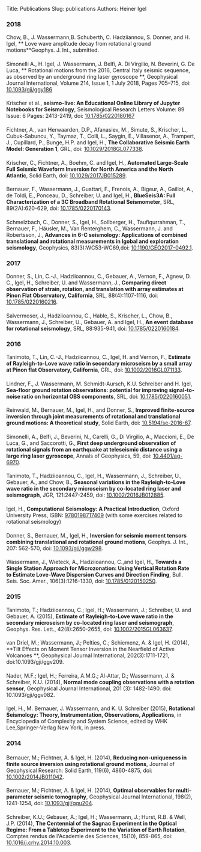 Title: Publications
Slug: publications
Authors: Heiner Igel

### 2018
Chow, B., J. Wassermann,B. Schuberth, C. Hadziiannou, S. Donner, and H. Igel, ** Love wave amplitude decay from rotational ground motions**Geophys. J. Int., submitted. 
####
Simonelli A., H. Igel, J. Wassermann, J. Belfi, A. Di Virgilio, N. Beverini, G. De Luca, ** Rotational motions from the 2016, Central Italy seismic sequence, as observed by an underground ring laser gyroscope  **, Geophysical Journal International, Volume 214, Issue 1, 1 July 2018, Pages 705–715, doi: [10.1093/gji/ggy186](https://academic.oup.com/gji/article-abstract/214/1/705/4993544?redirectedFrom=fulltext)
####
Krischer et al., **seismo-live: An Educational Online Library of Jupyter Notebooks for Seismology**, Seismological Research Letters Volume: 89 Issue: 6 Pages: 2413-2419, doi: [10.1785/0220180167](https://pubs.geoscienceworld.org/ssa/srl/article-pdf/89/6/2413/4536680/srl-2018167.1.pdf)
####
Fichtner, A., van Herwaarden, D.P., Afanasiev, M., Simute, S., Krischer, L., Cubuk-Sabuncu, Y., Taymaz, T., Colli, L., Saygin, E., Villasenor, A., Trampert, J., Cupillard, P., Bunge, H.P. and Igel, H., **The Collaborative Seismic Earth Model: Generation 1**, GRL, doi: [10.1029/2018GL077338](https://agupubs.onlinelibrary.wiley.com/doi/10.1029/2018GL077338).
####
Krischer, C., Fichtner, A., Boehm, C. and Igel, H., **Automated Large‐Scale Full Seismic Waveform Inversion for North America and the North Atlantic**, Solid Earth, doi: [10.1029/2017JB015289](https://agupubs.onlinelibrary.wiley.com/doi/10.1029/2017JB015289).
####
Bernauer, F., Wassermann, J., Guattari, F., Frenois, A., Bigeur, A., Gaillot, A., de Toldi, E., Ponceau, D., Schreiber, U. and Igel, H., **BlueSeis3A: Full Characterization of a 3C Broadband Rotational Seismometer**, SRL, 89(2A):620-629, doi: [10.1785/0220170143](https://pubs.geoscienceworld.org/ssa/srl/article/525826/blueseis3a-full-characterization-of-a-3c-broadband).
#### 
Schmelzbach, C., Donner, S., Igel, H., Sollberger, H., Taufiqurrahman, T., Bernauer, F., Häusler, M., Van Renterghem, C., Wassermann, J. and Robertsson, J., **Advances in 6-C seismology: Applications of combined translational and rotational measurements in lgobal and exploration seismology**, Geophysics, 83(3):WC53-WC69,doi: [10.1190/GEO2017-0492.1](https://library.seg.org/doi/abs/10.1190/geo2017-0492.1).

### 2017
Donner, S., Lin, C.-J., Hadziioannou, C., Gebauer, A., Vernon, F., Agnew, D. C., Igel, H., Schreiber, U. and Wassermann, J., **Comparing direct observation of strain, rotation, and translation with array estimates at Pinon Flat Observatory, California**, SRL, 88(4):1107-1116, doi: [10.1785/0220160216](http://srl.geoscienceworld.org/content/88/4/1107).
####
Salvermoser, J., Hadziioannou, C., Hable, S., Krischer, L., Chow, B., Wassermann, J., Schreiber, U., Gebauer, A. and Igel, H., **An event database for rotational seismology**, SRL, 88:935-941, doi: [10.1785/0220160184](http://srl.geoscienceworld.org/content/88/3/935).

### 2016
Tanimoto, T., Lin, C.-J., Hadziioannou, C., Igel, H. and Vernon, F., **Estimate of Rayleigh-to-Love wave ratio in secondary microseism by a small array at Pinon flat Observatory, California**, GRL, doi: [10.1002/2016GL071133](http://onlinelibrary.wiley.com/doi/10.1002/2016GL071133/full).
####
Lindner, F., J. Wassermann, M. Schmidt-Aursch, K.U. Schreiber and H. Igel,
**Sea-floor ground rotation observations: potential for improving signal-to-noise ratio on horizontal OBS components**, SRL, doi: [10.1785/0220160051](http://srl.geoscienceworld.org/content/early/2016/10/27/0220160051.full).
####
Reinwald, M., Bernauer, M., Igel, H., and Donner, S., **Improved finite-source inversion through joint measurements of rotational and translational ground motions: A theoretical study**, Solid Earth, doi: [10.5194/se-2016-67](http://www.solid-earth-discuss.net/se-2016-67/).
####
Simonelli, A., Belfi, J., Beverini, N., Carelli, G., Di Virgilio, A., Maccioni, E., De Luca, G., and Saccorotti, G., **First deep underground observation of rotational signals from an earthquake at teleseismic distance using a large ring laser gyroscope**, Annals of Geophysics, 59, doi: [10.4401/ag-6970](https://arxiv.org/abs/1601.05960).
####
Tanimoto, T., Hadziioannou, C., Igel, H., Wassermann, J., Schreiber, U., Gebauer, A., and Chow, B., **Seasonal variations in the Rayleigh-to-Love wave ratio in the secondary microseism by co-located ring laser and seismograph**, JGR, 121:2447-2459, doi: [10.1002/2016JB012885](http://onlinelibrary.wiley.com/doi/10.1002/2016JB012885/full).
####
Igel, H., **Computational Seismology: A Practical Introduction**, Oxford University Press, ISBN: [9780198717409](https://global.oup.com/academic/product/computational-seismology-9780198717409?cc=de&lang=en&) (with some exercises related to rotational seismology)
####
Donner, S., Bernauer, M., Igel, H., **Inversion for seismic moment tensors combining translational and rotational ground motions**, Geophys. J. Int., 207: 562-570, doi: [10.1093/gji/ggw298](http://gji.oxfordjournals.org/content/207/1/562).
####
Wassermann, J., Wieteck, A., Hadziioannou, C.,and Igel, H., **Towards a Single Station Approach for Microzonation: Using Vertical Rotation
Rate to Estimate Love-Wave Dispersion Curves and Direction Finding**, Bull. Seis. Soc. Amer.,  106(3):1216-1330, doi: [10.1785/0120150250](http://www.bssaonline.org/content/early/2016/05/13/0120150250.abstract).

### 2015
Tanimoto, T.; Hadziioannou, C.; Igel, H.; Wassermann, J.; Schreiber, U. and Gebauer, A. (2015), **Estimate of Rayleigh-to-Love wave ratio in the secondary microseism by co-located ring laser and seismograph**, Geophys. Res. Lett., 42(8):2650-2655, doi: [10.1002/2015GL063637](http://onlinelibrary.wiley.com/doi/10.1002/2015GL063637/abstract).
####
van Driel, M.; Wassermann, J.; Pelties, C.; Schiemenz, A. &  Igel, H. (2014),
**Tilt Effects on Moment Tensor Inversion in the Nearfield of Active Volcanoes **,
Geophysical Journal International,  202(3):1711-1721, doi:10.1093/gji/ggv209.
####
Nader, M.F.; Igel, H.; Ferreira, A.M.G.; Al-Attar, D.; Wassermann, J. & Schreiber, K.U. (2014),
**Normal mode coupling observations with a rotation sensor**,
Geophysical Journal International, 201 (3): 1482-1490. doi: 10.1093/gji/ggv082.
####
Igel, H., M. Bernauer, J. Wassermann, and K. U. Schreiber (2015), **Rotational Seismology: 
Theory, Instrumentation, Observations, Applications**,  in Encyclopedia of Complexity and 
System Science, edited by WHK Lee,Springer-Verlag New York, in press. 

### 2014 

####
Bernauer, M.; Fichtner, A. & Igel, H. (2014),
**Reducing non-uniqueness in finite source inversion using rotational ground motions**,
Journal of Geophysical Research: Solid Earth, 119(6), 4860-4875, doi: [10.1002/2014JB011042](http://dx.doi.org/10.1002/2014JB011042).
####
Bernauer, M.; Fichtner, A. & Igel, H. (2014), 
**Optimal observables for multi-parameter seismic tomography**,
Geophysical Journal International, 198(2), 1241-1254, doi: [10.1093/gji/ggu204](http://gji.oxfordjournals.org/content/198/2/1241).
####
Schreiber, K.U.; Gebauer, A.; Igel, H.; Wassermann, J.; Hurst, R.B. & Well, J.P. (2014),
**The Centennial of the Sagnac Experiment in the Optical Regime: From a Tabletop Experiment to the
Variation of Earth Rotation**, Comptes rendus de l'Academie des Sciences, 15(10), 859-865, doi: [10.1016/j.crhy.2014.10.003](http://www.sciencedirect.com/science/article/pii/S1631070514001406). 
 

